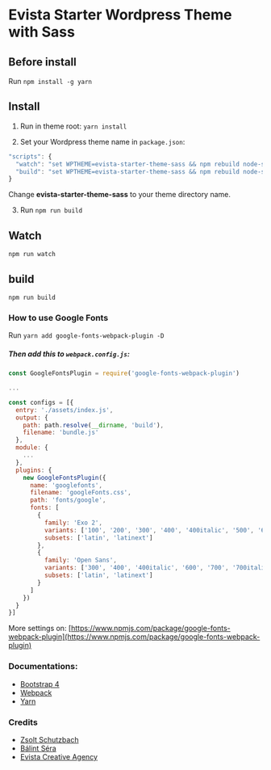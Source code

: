 # Evista Starter Wordpress Theme with Sass

## Before install
Run `npm install -g yarn`

## Install
1. Run in theme root: `yarn install`

2. Set your Wordpress theme name in `package.json`:
```javascript
"scripts": {
  "watch": "set WPTHEME=evista-starter-theme-sass && npm rebuild node-sass && node node_modules/webpack/bin/webpack.js --watch --config webpack.config.js",
  "build": "set WPTHEME=evista-starter-theme-sass && npm rebuild node-sass && node node_modules/webpack/bin/webpack.js --optimize-minimize --config webpack.production.config.js"
}
```
Change **evista-starter-theme-sass** to your theme directory name.

3. Run `npm run build`

## Watch
`npm run watch`

## build
`npm run build`

### How to use Google Fonts
Run `yarn add google-fonts-webpack-plugin -D`

##### Then add this to `webpack.config.js`:

```javascript
const GoogleFontsPlugin = require('google-fonts-webpack-plugin')

...

const configs = [{
  entry: './assets/index.js',
  output: {
    path: path.resolve(__dirname, 'build'),
    filename: 'bundle.js'
  },
  module: {
    ...
  },
  plugins: {
    new GoogleFontsPlugin({
      name: 'googlefonts',
      filename: 'googleFonts.css',
      path: 'fonts/google',
      fonts: [
        {
          family: 'Exo 2',
          variants: ['100', '200', '300', '400', '400italic', '500', '600', '700', '700italic'],
          subsets: ['latin', 'latinext']
        },
        {
          family: 'Open Sans',
          variants: ['300', '400', '400italic', '600', '700', '700italic'],
          subsets: ['latin', 'latinext']
        }
      ]
    })
  }
}]
```

More settings on: [https://www.npmjs.com/package/google-fonts-webpack-plugin](https://www.npmjs.com/package/google-fonts-webpack-plugin)

### Documentations:
* [Bootstrap 4](https://v4-alpha.getbootstrap.com/getting-started/introduction/)
* [Webpack](https://webpack.js.org/)
* [Yarn](https://yarnpkg.com/en/docs)

### Credits
* [Zsolt Schutzbach](https://github.com/succli)
* [Bálint Séra](https://github.com/balintsera)
* [Evista Creative Agency](http://digital-agency.co/)
